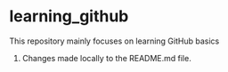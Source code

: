 # learning_github
This repository mainly focuses on learning GitHub basics

1. Changes made locally to the README.md file.
